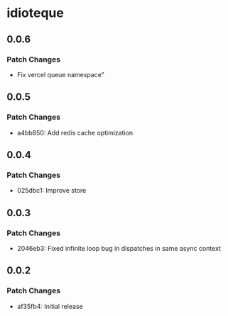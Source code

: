 # idioteque

## 0.0.6

### Patch Changes

- Fix vercel queue namespace"

## 0.0.5

### Patch Changes

- a4bb850: Add redis cache optimization

## 0.0.4

### Patch Changes

- 025dbc1: Improve store

## 0.0.3

### Patch Changes

- 2046eb3: Fixed infinite loop bug in dispatches in same async context

## 0.0.2

### Patch Changes

- af35fb4: Initial release
